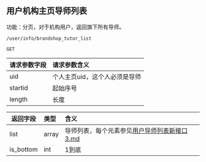 ## 用户机构主页导师列表

功能：分页，对于机构用户，返回旗下所有导师。

~~~
/user/info/brandshop_tutor_list
~~~
~~~
GET
~~~

| 请求参数字段        | 请求参数含义  |
| -------- |:------|
|uid | 个人主页uid，这个人必须是导师  |
|startid | 起始序号  |
|length | 长度  |



| 返回字段        | 类型 |含义  |
| -------- |:------|:------|
| list         | array   | 导师列表，每个元素参见[用户导师列表新接口3.md](/shop/doc/index/name/用户导师列表新接口3) |
| is_bottom         | int   | 1到底  |







